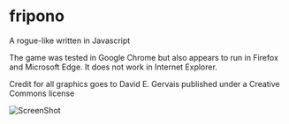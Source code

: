 # fripono
A rogue-like written in Javascript

The game was tested in Google Chrome but also appears to run in Firefox and Microsoft Edge. It does not work in Internet Explorer.

Credit for all graphics goes to David E. Gervais published under a Creative Commons license

![ScreenShot](https://raw.github.com/devops0x01/fripono/master/screenshot.png)
